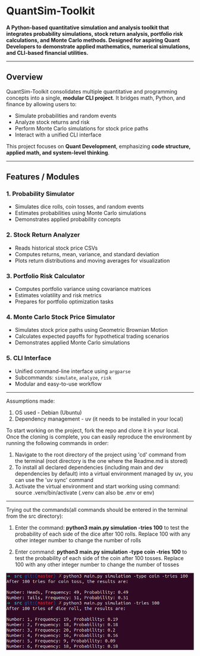 # QuantSim-Toolkit

**A Python-based quantitative simulation and analysis toolkit that integrates probability simulations, stock return analysis, portfolio risk calculations, and Monte Carlo methods. Designed for aspiring Quant Developers to demonstrate applied mathematics, numerical simulations, and CLI-based financial utilities.**

---

## Overview

QuantSim-Toolkit consolidates multiple quantitative and programming concepts into a single, **modular CLI project**. It bridges math, Python, 
and finance by allowing users to:

- Simulate probabilities and random events
- Analyze stock returns and risk
- Perform Monte Carlo simulations for stock price paths
- Interact with a unified CLI interface

This project focuses on **Quant Development**, emphasizing **code structure, applied math, and system-level thinking**.

---

## Features / Modules

### 1. Probability Simulator
- Simulates dice rolls, coin tosses, and random events
- Estimates probabilities using Monte Carlo simulations
- Demonstrates applied probability concepts

### 2. Stock Return Analyzer
- Reads historical stock price CSVs
- Computes returns, mean, variance, and standard deviation
- Plots return distributions and moving averages for visualization

### 3. Portfolio Risk Calculator
- Computes portfolio variance using covariance matrices
- Estimates volatility and risk metrics
- Prepares for portfolio optimization tasks

### 4. Monte Carlo Stock Price Simulator
- Simulates stock price paths using Geometric Brownian Motion
- Calculates expected payoffs for hypothetical trading scenarios
- Demonstrates applied Monte Carlo simulations

### 5. CLI Interface
- Unified command-line interface using `argparse`
- Subcommands: `simulate`, `analyze`, `risk`
- Modular and easy-to-use workflow

---

Assumptions made: 
1. OS used - Debian (Ubuntu)
2. Dependency management - uv (it needs to be installed in your local)

To start working on the project, fork the repo and clone it in your local. Once the cloning is complete, you can easily reproduce the 
environment by running the following commands in order:

1. Navigate to the root directory of the project using 'cd' command from the terminal (root directory is the one where the Readme.md is stored)
2. To install all declared dependencies (including main and dev dependencies by default) into a virtual environment managed by uv, 
you can use the 'uv sync' command
3. Activate the virtual environment and start working using command: source .venv/bin/activate (.venv can also be .env or env)

---

Trying out the commands(all commands should be entered in the terminal from the src directory):

1. Enter the command: **python3 main.py simulation -tries 100** to test the probability of each side of the dice after 100 rolls. Replace 100 with any other integer number to change the number of rolls 

2. Enter command: **python3 main.py simulation -type coin -tries 100** to test the probability of each side of the coin after 100 tosses. Replace 100 with any other integer number to change the number of tosses 

![Single coin or dice after n tries](screenshots/single_coin_or_dice.png)
